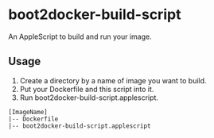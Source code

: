 # boot2docker-build-script
An AppleScript to build and run your image.

## Usage
1. Create a directory by a name of image you want to build.
2. Put your Dockerfile and this script into it.
3. Run boot2docker-build-script.applescript.
```
[ImageName]
|-- Dockerfile
|-- boot2docker-build-script.applescript
```
